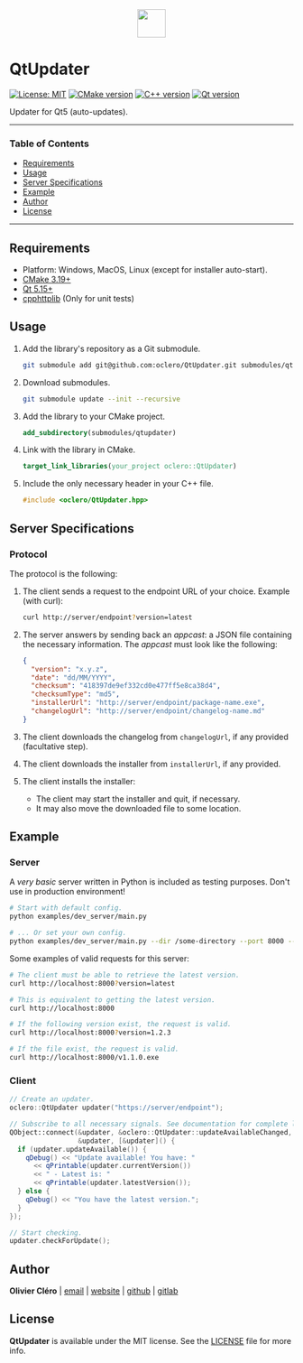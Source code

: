 <div align="center">
	<img height="50" src="logo.svg">
</div>

# QtUpdater

[![License: MIT](https://img.shields.io/badge/license-MIT-green)](https://mit-license.org/)
[![CMake version](https://img.shields.io/badge/CMake-3.19+-064F8C?logo=cmake)](https://www.qt.io)
[![C++ version](https://img.shields.io/badge/C++-17-00599C?logo=++)](https://www.qt.io)
[![Qt version](https://img.shields.io/badge/Qt-5.15.2+-41CD52?logo=qt)](https://www.qt.io)

Updater for Qt5 (auto-updates).

---

### Table of Contents

- [Requirements](#requirements)
- [Usage](#usage)
- [Server Specifications](#server-specifications)
- [Example](#example)
- [Author](#author)
- [License](#license)

---

## Requirements

- Platform: Windows, MacOS, Linux (except for installer auto-start).
- [CMake 3.19+](https://cmake.org/download/)
- [Qt 5.15+](https://www.qt.io/download-qt-installer)
- [cpphttplib](https://github.com/yhirose/cpp-httplib) (Only for unit tests)

## Usage

1. Add the library's repository as a Git submodule.

   ```bash
   git submodule add git@github.com:oclero/QtUpdater.git submodules/qtupdater
   ```

2. Download submodules.

   ```bash
   git submodule update --init --recursive
   ```

3. Add the library to your CMake project.

   ```cmake
   add_subdirectory(submodules/qtupdater)
   ```

4. Link with the library in CMake.

   ```cmake
   target_link_libraries(your_project oclero::QtUpdater)
   ```

5. Include the only necessary header in your C++ file.

   ```c++
   #include <oclero/QtUpdater.hpp>
   ```

## Server Specifications

### Protocol

The protocol is the following:

1. The client sends a request to the endpoint URL of your choice. Example (with curl):

   ```bash
   curl http://server/endpoint?version=latest
   ```

2. The server answers by sending back an _appcast_: a JSON file containing the necessary information. The _appcast_ must look like the following:

   ```json
   {
     "version": "x.y.z",
     "date": "dd/MM/YYYY",
     "checksum": "418397de9ef332cd0e477ff5e8ca38d4",
     "checksumType": "md5",
     "installerUrl": "http://server/endpoint/package-name.exe",
     "changelogUrl": "http://server/endpoint/changelog-name.md"
   }
   ```

3. The client downloads the changelog from `changelogUrl`, if any provided (facultative step).

4. The client downloads the installer from `installerUrl`, if any provided.

5. The client installs the installer:
    - The client may start the installer and quit, if necessary.
    - It may also move the downloaded file to some location.

## Example

### Server

A _very basic_ server written in Python is included as testing purposes. Don't use in production environment!

```bash
# Start with default config.
python examples/dev_server/main.py

# ... Or set your own config.
python examples/dev_server/main.py --dir /some-directory --port 8000 --address 127.0.0.1
```

Some examples of valid requests for this server:

```bash
# The client must be able to retrieve the latest version.
curl http://localhost:8000?version=latest

# This is equivalent to getting the latest version.
curl http://localhost:8000

# If the following version exist, the request is valid.
curl http://localhost:8000?version=1.2.3

# If the file exist, the request is valid.
curl http://localhost:8000/v1.1.0.exe
```

### Client

```c++
// Create an updater.
oclero::QtUpdater updater("https://server/endpoint");

// Subscribe to all necessary signals. See documentation for complete list.
QObject::connect(&updater, &oclero::QtUpdater::updateAvailableChanged,
                 &updater, [&updater]() {
  if (updater.updateAvailable()) {
    qDebug() << "Update available! You have: "
      << qPrintable(updater.currentVersion())
      << " - Latest is: "
      << qPrintable(updater.latestVersion());
  } else {
    qDebug() << "You have the latest version.";
  }
});

// Start checking.
updater.checkForUpdate();
```

## Author

**Olivier Cléro** | [email](mailto:oclero@pm.me) | [website](https://www.olivierclero.com) | [github](https://www.github.com/oclero) | [gitlab](https://www.gitlab.com/oclero)

## License

**QtUpdater** is available under the MIT license. See the [LICENSE](LICENSE) file for more info.

